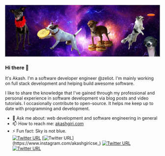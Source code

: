 <img src = "https://github.com/akashgiricse/akashgiricse/blob/master/src/header.png">

### Hi there 👋

It's Akash. I'm a software developer engineer @zeliot. I'm mainly working on full stack development and helping build awesome software.

I like to share the knowledge that I've gained through my professional and personal experience in software development via blog posts and video tutorials. I occasionally contribute to open-source. It helps me keep up to date with programming and development.

- 💬 Ask me about: web development and software engineering in general
- 📫 How to reach me: [akashgiri.com](akashgiri.com)
- ⚡ Fun fact: Sky is not blue.
  ​<br>
  [![Twitter URL](https://img.shields.io/twitter/url?color=%231DA1F2&label=follow&logo=twitter&logoColor=%231DA1F2&style=flat-square&url=https%3A%2F%2Fwww.reddit.com%2Fuser%2Fakashgiricse)](https://twitter.com/akashgiricse) [![Twitter URL](https://img.shields.io/twitter/url?color=%23fb3958&label=follow&logo=instagram&logoColor=%23fb3958&style=flat-square&url=https%3A%2F%2Fwww.instagram.com%2Fakashgiricse_)](https://www.instagram.com/akashgiricse_) [![Twitter URL](https://img.shields.io/twitter/url?color=%230072b1&label=connect&logo=linkedin&logoColor=%230072b1&style=flat-square&url=https%3A%2F%2Fwww.linkedin.com%2Fin%2Fakashgiricse%2F)](https://www.linkedin.com/in/akashgiricse/) [![Twitter URL](https://img.shields.io/twitter/url?color=orange&label=follow&logo=reddit&logoColor=orange&style=flat-square&url=https%3A%2F%2Fwww.reddit.com%2Fuser%2Fakashgiricse)](https://www.reddit.com/user/akashgiricse)

